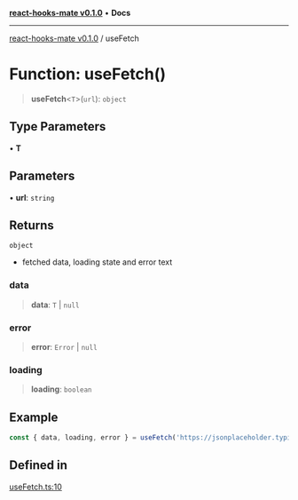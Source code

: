 [**react-hooks-mate v0.1.0**](../README.md) • **Docs**

***

[react-hooks-mate v0.1.0](../README.md) / useFetch

# Function: useFetch()

> **useFetch**\<`T`\>(`url`): `object`

## Type Parameters

• **T**

## Parameters

• **url**: `string`

## Returns

`object`

- fetched data, loading state and error text

### data

> **data**: `T` \| `null`

### error

> **error**: `Error` \| `null`

### loading

> **loading**: `boolean`

## Example

```ts
const { data, loading, error } = useFetch('https://jsonplaceholder.typicode.com/todos/1');
```

## Defined in

[useFetch.ts:10](https://github.com/guestDI/hooks-mate/blob/7d47908a449d58c331b7bd1cdadbbed307af5ba7/src/hooks/useFetch.ts#L10)
